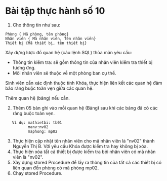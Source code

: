 # Bài tập thực hành số 10

1. Cho thông tin như sau:

```
Phòng { Mã phòng, tên phòng}
Nhân viên { Mã nhân viên, Tên nhân viên}
Thiết bị {Mã thiết bị, tên thiết bị}
```

Xây dựng lược đồ quan hệ (câu lệnh SQL) thỏa mãn yêu cầu:

+  Thông tin kiểm tra: sẽ gồm thông tin của nhân viên kiểm tra thiết bị tương ứng.
+  Mõi nhân viên sẽ thuộc về một phòng ban cụ thể. 

Sinh viên cần xác định thuộc tính Khóa, thực hiện liên kết các quan hệ đảm bảo ràng buộc toàn vẹn giữa các quan hệ.

Thêm quan hệ (bảng) nếu cần. 

2. Thêm 05 bản ghi vào mỗi quan hệ (Bảng) sau khi các bảng đã có các ràng buộc toàn vẹn.
   
```
   Ví dụ: mathietbi: tb01
          manv:nv02
          maphong: mp02
 ```

3. Thực hiện cập nhật tên nhân viên cho mã nhân viên là "nv02" thành Nguyễn Thị B.
  Với yêu cầu Khóa được kiểm tra hay không bị xóa.
4. Thực hiện xóa tất cả thiết bị được kiểm tra bởi nhân viên có mã nhân viên là "nv02".
5. Xây dựng stored Procedure để lấy ra thông tin của tất cả các thiết bị có liên quan đến phòng có mã phòng mp02.
6. Chạy stored Procedure.
